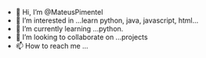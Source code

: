 - 👋 Hi, I’m @MateusPimentel
- 👀 I’m interested in ...learn python, java, javascript, html...
- 🌱 I’m currently learning ...python.
- 💞️ I’m looking to collaborate on ...projects
- 📫 How to reach me ...

<!---
MateusPimentell/MateusPimentell is a ✨ special ✨ repository because its `README.md` (this file) appears on your GitHub profile.
You can click the Preview link to take a look at your changes.
--->
